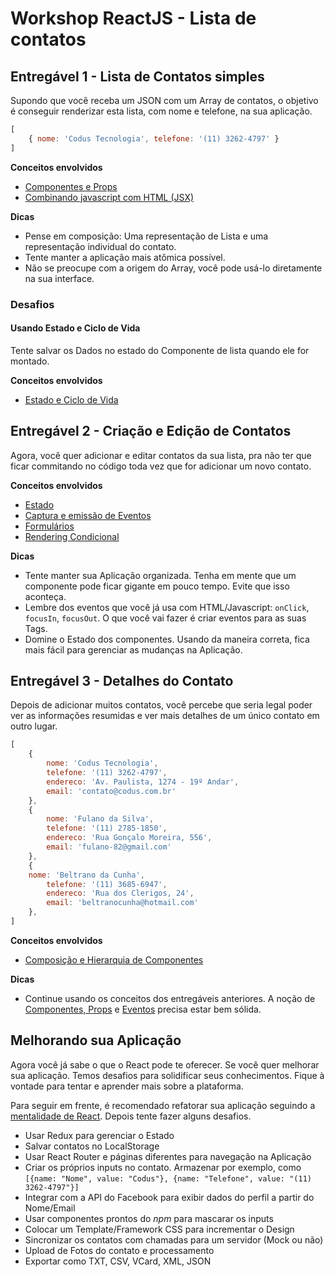# Workshop ReactJS - Lista de contatos

## Entregável 1 - Lista de Contatos simples
Supondo que você receba um JSON com um Array de contatos, o objetivo é conseguir renderizar esta lista, com nome e telefone, na sua aplicação.

```javascript
[
	{ nome: 'Codus Tecnologia', telefone: '(11) 3262-4797' }
]
```
**Conceitos envolvidos**
- [Componentes e Props](https://facebook.github.io/react/docs/components-and-props.html)
- [Combinando javascript com HTML (JSX)](https://facebook.github.io/react/docs/introducing-jsx.html)

**Dicas**
- Pense em composição: Uma representação de Lista e uma representação individual do contato.
- Tente manter a aplicação mais atômica possível.
- Não se preocupe com a origem do Array, você pode usá-lo diretamente na sua interface.

### Desafios

#### Usando Estado e Ciclo de Vida
Tente salvar os Dados no estado do Componente de lista quando ele for montado.

**Conceitos envolvidos**
- [Estado e Ciclo de Vida](https://facebook.github.io/react/docs/state-and-lifecycle.html)


## Entregável 2 - Criação e Edição de Contatos
Agora, você quer adicionar e editar contatos da sua lista, pra não ter que ficar commitando no código toda vez que for adicionar um novo contato.

**Conceitos envolvidos**
- [Estado](https://facebook.github.io/react/docs/state-and-lifecycle.html)
- [Captura e emissão de Eventos](https://facebook.github.io/react/docs/handling-events.html)
- [Formulários](https://facebook.github.io/react/docs/forms.html)
- [Rendering Condicional](https://facebook.github.io/react/docs/conditional-rendering.html)

**Dicas**
- Tente manter sua Aplicação organizada. Tenha em mente que um componente pode ficar gigante em pouco tempo. Evite que isso aconteça.
- Lembre dos eventos que você já usa com HTML/Javascript: `onClick`, `focusIn`, `focusOut`. O que você vai fazer é criar eventos para as suas Tags.
- Domine o Estado dos componentes. Usando da maneira correta, fica mais fácil para gerenciar as mudanças na Aplicação.

## Entregável 3 - Detalhes do Contato
Depois de adicionar muitos contatos, você percebe que seria legal poder ver as informações resumidas e ver mais detalhes de um único contato em outro lugar.

```javascript
[
	{
		nome: 'Codus Tecnologia',
		telefone: '(11) 3262-4797',
		endereco: 'Av. Paulista, 1274 - 19º Andar',
		email: 'contato@codus.com.br'
	},
	{
		nome: 'Fulano da Silva',
		telefone: '(11) 2785-1850',
		endereco: 'Rua Gonçalo Moreira, 556',
		email: 'fulano-82@gmail.com'
	},
	{
    nome: 'Beltrano da Cunha',
		telefone: '(11) 3685-6947',
		endereco: 'Rua dos Clerigos, 24',
		email: 'beltranocunha@hotmail.com'
	},
]
```

**Conceitos envolvidos**
- [Composição e Hierarquia de Componentes](https://facebook.github.io/react/docs/composition-vs-inheritance.html)

**Dicas**
- Continue usando os conceitos dos entregáveis anteriores. A noção de [Componentes, Props](https://facebook.github.io/react/docs/components-and-props.html) e [Eventos](https://facebook.github.io/react/docs/handling-events.html) precisa estar bem sólida.

## Melhorando sua Aplicação
Agora você já sabe o que o React pode te oferecer. Se você quer melhorar sua aplicação. Temos desafios para solidificar seus conhecimentos. Fique à vontade para tentar e aprender mais sobre a plataforma.

Para seguir em frente, é recomendado refatorar sua aplicação seguindo a [mentalidade de React](https://facebook.github.io/react/docs/thinking-in-react.html). Depois tente fazer alguns desafios.

- Usar Redux para gerenciar o Estado
- Salvar contatos no LocalStorage
- Usar React Router e páginas diferentes para navegação na Aplicação
- Criar os próprios inputs no contato. Armazenar por exemplo, como `[{name: "Nome", value: "Codus"}, {name: "Telefone", value: "(11) 3262-4797"}]`
- Integrar com a API do Facebook para exibir dados do perfil a partir do Nome/Email
- Usar componentes prontos do *npm* para mascarar os inputs
- Colocar um Template/Framework CSS para incrementar o Design
- Sincronizar os contatos com chamadas para um servidor (Mock ou não)
- Upload de Fotos do contato e processamento
- Exportar como TXT, CSV, VCard, XML, JSON
